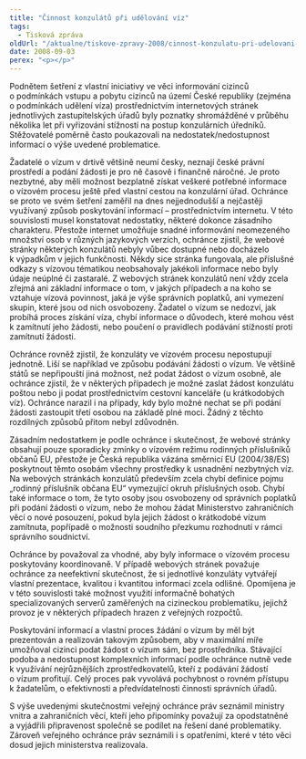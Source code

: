 ```yaml
---
title: "Činnost konzulátů při udělování víz"
tags:
  - Tisková zpráva
oldUrl: "/aktualne/tiskove-zpravy-2008/cinnost-konzulatu-pri-udelovani-viz"
date: 2008-09-03
perex: "<p></p>"
---
```


<!-- imported from the old website -->

<p class="Nadpis1 perex">Podnětem šetření z vlastní iniciativy ve věci informování cizinců o podmínkách vstupu a pobytu cizinců na území České republiky (zejména o podmínkách udělení víza) prostřednictvím internetových stránek jednotlivých zastupitelských úřadů byly poznatky shromážděné v průběhu několika let při vyřizování stížností na postup konzulárních úředníků. Stěžovatelé poměrně často poukazovali na nedostatek/nedostupnost informací o výše uvedené problematice.</p><p class="Normln-web">Žadatelé o vízum v drtivě většině neumí česky, neznají české právní prostředí a podání žádosti je pro ně časově i finančně náročné. Je proto nezbytné, aby měli možnost bezplatně získat veškeré potřebné informace o vízovém procesu ještě před vlastní cestou na konzulární úřad. Ochránce se proto ve svém šetření zaměřil na dnes nejjednodušší a nejčastěji využívaný způsob poskytování informací &ndash; prostřednictvím internetu. V této souvislosti musel konstatovat nedostatky, některé dokonce zásadního charakteru. Přestože internet umožňuje snadné informování neomezeného množství osob v různých jazykových verzích, ochránce zjistil, že webové stránky některých konzulátů nebyly vůbec dostupné nebo docházelo k výpadkům v jejich funkčnosti. Někdy sice stránka fungovala, ale příslušné odkazy s vízovou tématikou neobsahovaly jakékoli informace nebo byly údaje neúplné či zastaralé. Z webových stránek konzulátů není vždy zcela zřejmá ani základní informace o tom, v jakých případech a na koho se vztahuje vízová povinnost, jaká je výše správních poplatků, ani vymezení skupin, které jsou od nich osvobozeny. Žadatel o vízum se nedozví, jak probíhá proces získání víza, chybí informace o důvodech, které mohou vést k zamítnutí jeho žádosti, nebo poučení o pravidlech podávání stížností proti zamítnutí žádosti.</p><p class="Normln-web">Ochránce rovněž zjistil, že konzuláty ve vízovém procesu nepostupují jednotně. Liší se například ve způsobu podávání žádosti o vízum. Ve většině států se nepřipouští jiná možnost, než podat žádost o vízum osobně, ale ochránce zjistil, že v některých případech je možné zaslat žádost konzulátu poštou nebo ji podat prostřednictvím cestovní kanceláře (u krátkodobých víz). Ochránce narazil i na případy, kdy bylo možné nechat se při podání žádosti zastoupit třetí osobou na základě plné moci. Žádný z těchto rozdílných způsobů přitom nebyl zdůvodněn.</p><p class="Normln-web">Zásadním nedostatkem je podle ochránce i skutečnost, že webové stránky obsahují pouze sporadicky zmínky o vízovém režimu rodinných příslušníků občanů EU, přestože je Česká republika vázána směrnicí EU (2004/38/ES) poskytnout těmto osobám všechny prostředky k usnadnění nezbytných víz. Na webových stránkách konzulátů především zcela chybí definice pojmu „rodinný příslušník občana EU“ vymezující okruh příslušných osob. Chybí také informace o tom, že tyto osoby jsou osvobozeny od správních poplatků při podání žádosti o vízum, nebo že mohou žádat Ministerstvo zahraničních věcí o nové posouzení, pokud byla jejich žádost o krátkodobé vízum zamítnuta, popřípadě o možnosti soudního přezkumu rozhodnutí v rámci správního soudnictví.</p><p class="Normln-web">Ochránce by považoval za vhodné, aby byly informace o vízovém procesu poskytovány koordinovaně. V případě webových stránek považuje ochránce za neefektivní skutečnost, že si jednotlivé konzuláty vytvářejí vlastní prezentace, kvalitou i kvantitou informací zcela odlišné. Opomíjena je v této souvislosti také možnost využití informačně bohatých specializovaných serverů zaměřených na cizineckou problematiku, jejichž provoz je v některých případech hrazen z veřejných rozpočtů.</p><p class="Normln-web">Poskytování informací a vlastní proces žádání o vízum by měl být prezentován a realizován takovým způsobem, aby v maximální míře umožňoval cizinci podat žádost o vízum sám, bez prostředníka. Stávající podoba a nedostupnost komplexních informací podle ochránce nutně vede k využívání nejrůznějších zprostředkovatelů, kteří z podávání žádostí o vízum profitují. Celý proces pak vyvolává pochybnost o rovném přístupu k žadatelům, o efektivnosti a předvídatelnosti činnosti správních úřadů.</p><p class="Normln-web">S výše uvedenými skutečnostmi veřejný ochránce práv seznámil ministry vnitra a zahraničních věcí, kteří jeho připomínky považují za opodstatněné a vyjádřili připravenost společně se podílet na řešení dané problematiky. Zároveň veřejného ochránce práv seznámili i s opatřeními, které v této věci dosud jejich ministerstva realizovala.</p>
